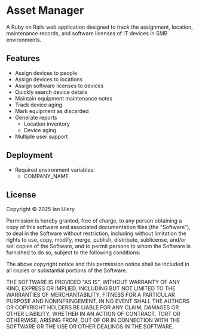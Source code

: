 # Asset Manager
A Ruby on Rails web application designed to track the assignment, location, maintenance records, and software licenses of IT devices in SMB environments.

## Features
- Assign devices to people
- Assign devices to locations
- Assign software licenses to devices
- Quickly search device details
- Maintain equipment maintenance notes
- Track device aging
- Mark equipment as discarded
- Generate reports
  - Location inventory
  - Device aging
- Multiple user support

## Deployment
- Required environment variables:
    - COMPANY_NAME

## License
Copyright © 2025 Ian Ulery

Permission is hereby granted, free of charge, to any person obtaining a copy of this software and associated documentation files (the "Software"), to deal in the Software without restriction, including without limitation the rights to use, copy, modify, merge, publish, distribute, sublicense, and/or sell copies of the Software, and to permit persons to whom the Software is furnished to do so, subject to the following conditions:

The above copyright notice and this permission notice shall be included in all copies or substantial portions of the Software.

THE SOFTWARE IS PROVIDED "AS IS", WITHOUT WARRANTY OF ANY KIND, EXPRESS OR IMPLIED, INCLUDING BUT NOT LIMITED TO THE WARRANTIES OF MERCHANTABILITY, FITNESS FOR A PARTICULAR PURPOSE AND NONINFRINGEMENT. IN NO EVENT SHALL THE AUTHORS OR COPYRIGHT HOLDERS BE LIABLE FOR ANY CLAIM, DAMAGES OR OTHER LIABILITY, WHETHER IN AN ACTION OF CONTRACT, TORT OR OTHERWISE, ARISING FROM, OUT OF OR IN CONNECTION WITH THE SOFTWARE OR THE USE OR OTHER DEALINGS IN THE SOFTWARE.
